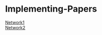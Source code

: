# Implementing-Papers
[Network1](https://github.com/vipul2001/Modern-CNNs-Implementation)  
[Network2](https://medium.com/geekculture/a-2021-guide-to-improving-cnns-network-architectures-historical-network-architectures-d23f32afb1bd)
